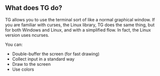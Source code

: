## What does TG do?

TG allows you to use the terminal sort of like a normal graphical window.
If you are familiar with curses, the Linux library, TG does the same thing,
but for both Windows and Linux, and with a simplified flow. In fact,
the Linux version uses ncurses.

You can:

* Double-buffer the screen (for fast drawing)
* Collect input in a standard way
* Draw to the screen
* Use colors
